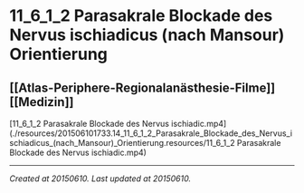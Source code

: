 # 11_6_1_2 Parasakrale Blockade des Nervus ischiadicus (nach Mansour) Orientierung
 [[Atlas-Periphere-Regionalanästhesie-Filme]] [[Medizin]] 
---



[11\_6\_1\_2 Parasakrale Blockade des Nervus ischiadic.mp4](./resources/201506101733.14_11_6_1_2_Parasakrale_Blockade_des_Nervus_ischiadicus_(nach_Mansour)_Orientierung.resources/11_6_1_2 Parasakrale Blockade des Nervus ischiadic.mp4)

---

_Created at 20150610._
_Last updated at 20150610._




